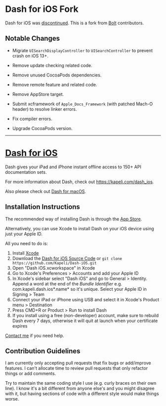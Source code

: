 # Dash for iOS Fork

Dash for iOS was [discontinued](https://blog.kapeli.com/goodbye-dash-for-ios). This is a fork from [Bolt](https://boltdocs.app/) contributors.

## Notable Changes

* Migrate `UISearchDisplayController` to `UISearchController` to prevent crash on iOS 13+.

* Remove update checking related code.

* Remove unused CocoaPods dependencies.

* Remove remote feature and related code.

* Remove AppStore target.

* Submit xcframework of `Apple_Docs_Framework` (with patched Mach-O header) to resolve linker errors.

* Fix compiler errors.

* Upgrade CocoaPods version.

---

# [Dash for iOS](https://kapeli.com/dash_ios)

Dash gives your iPad and iPhone instant offline access to 150+ API documentation sets.

For more information about Dash, check out https://kapeli.com/dash_ios.

Also please check out [Dash for macOS](https://kapeli.com/dash).

## Installation Instructions

The recommended way of installing Dash is through the [App Store](https://itunes.apple.com/us/app/dash-offline-api-docs/id1239167694?mt=8).

Alternatively, you can use Xcode to install Dash on your iOS device using just your Apple ID.

All you need to do is:

1. Install [Xcode](https://developer.apple.com/xcode/download/)
1. Download the [Dash for iOS Source Code](https://github.com/Kapeli/Dash-iOS/releases/latest) or `git clone https://github.com/Kapeli/Dash-iOS.git`
1. Open "Dash iOS.xcworkspace" in Xcode
1. Go to Xcode's Preferences > Accounts and add your Apple ID
1. In Xcode's sidebar select "Dash iOS" and go to General > Identity. Append a word at the end of the *Bundle Identifier* e.g. com.kapeli.dash.ios*.name* so it's unique. Select your Apple ID in Signing > Team
1. Connect your iPad or iPhone using USB and select it in Xcode's Product menu > Destination
1. Press CMD+R or Product > Run to install Dash
1. If you install using a free (non-developer) account, make sure to rebuild Dash every 7 days, otherwise it will quit at launch when your certificate expires

[Contact me](https://kapeli.com/contact) if you need help.

## Contribution Guidelines

I am currently only accepting pull requests that fix bugs or add/improve features. I can't allocate time to review pull requests that only refactor things or add comments.

Try to maintain the same coding style I use (e.g. curly braces on their own line). I know it's a bit different from anyone else's and you might disagree with it, but having sections of code with a different style would make things worse.
